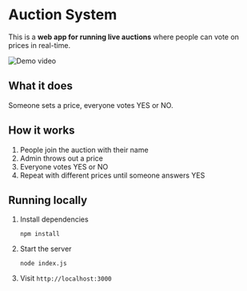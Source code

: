 # Auction System

This is a **web app for running live auctions** where people can vote on prices in real-time.

![Demo video](https://raw.githubusercontent.com/sduoduo233/auc/refs/heads/main/video.avif)

## What it does
Someone sets a price, everyone votes YES or NO.


## How it works
1. People join the auction with their name
2. Admin throws out a price
3. Everyone votes YES or NO
5. Repeat with different prices until someone answers YES


## Running locally

1. Install dependencies

    ```
    npm install
    ```

2. Start the server

    ```
    node index.js
    ```

3. Visit `http://localhost:3000`